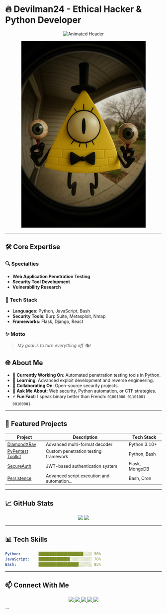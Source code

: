 
# 🔥 Devilman24 - Ethical Hacker & Python Developer

<p align="center">
  <img src="https://readme-typing-svg.demolab.com?font=Fira+Code&pause=1000&color=22D3EE&width=435&lines=Python+Developer+%7C+pentester;Ethical+Hackers+%7C+CTF+Player;Creating+Secure+%7C+Elegant+Solutions;System+administrator+%7C+Cybersecurity+writer" alt="Animated Header" />
</p>
<p align="center">
  <img src="https://github.com/Devilman24/Devilman24/blob/498b5ae1b8fbe93eb3b40f77a1e5f9626bde1cce/yeux.JPEG" alt="Banner Image" width="400" />
</p>



---
## 🛠️ Core Expertise

### 🔍 Specialties
- **Web Application Penetration Testing**
- **Security Tool Development**
- **Vulnerability Research**

### 🧰 Tech Stack
- **Languages**: Python, JavaScript, Bash
- **Security Tools**: Burp Suite, Metasploit, Nmap
- **Frameworks**: Flask, Django, React

### ✨ Motto
> *My goal is to turn everything off 🎭!*

## 🌐 About Me

* 🔭 **Currently Working On**: Automated penetration testing tools in Python.
* 🌱 **Learning**: Advanced exploit development and reverse engineering.
* 👯 **Collaborating On**: Open-source security projects.
* 💬 **Ask Me About**: Web security, Python automation, or CTF strategies.
* ⚡ **Fun Fact**: I speak binary better than French: `01001000 01101001 00100001`.

---

## 🚀 Featured Projects

| Project                | Description                                | Tech Stack     |
| ---------------------- | ------------------------------------------ | -------------- |
| [DiamondXRay](https://github.com/Devilman24/DiamondXRay)       | Advanced multi-format decoder              | Python 3.10+   |
| [PyPentest Toolkit](#) | Custom penetration testing framework       | Python, Bash   |
| [SecureAuth](#)        | JWT-based authentication system            | Flask, MongoDB |
| [Persistence](https://github.com/Devilman24/Persistence)       | Advanced script execution and automation...| Bash, Cron     |

---

## 📈 GitHub Stats

<p align="center">
  <img src="https://github-readme-stats.vercel.app/api?username=devilman24&show_icons=true&theme=radical" width="400" />
  <img src="https://github-readme-streak-stats.herokuapp.com/?user=devilman24&theme=radical" width="400" />
</p>

---

## 📊 Tech Skills

```yaml
Python:        ████████████████████░░░░ 90%
JavaScript:    ██████████████░░░░░░░░░░ 70%
Bash:          ██████████████████░░░░░░ 85%
```

---

## 📫 Connect With Me

<p align="center">
  <a href="https://twitter.com/YourHandle" target="_blank">
    <img src="https://img.shields.io/badge/Twitter-1DA1F2?style=for-the-badge&logo=twitter&logoColor=white" />
  </a>
  <a href="https://linkedin.com/in/devilman24" target="_blank">
    <img src="https://img.shields.io/badge/LinkedIn-0077B5?style=for-the-badge&logo=linkedin&logoColor=white" />
  </a>
  <a href="https://discord.com/users/VotreID" target="_blank">
    <img src="https://img.shields.io/badge/Discord-5865F2?style=for-the-badge&logo=discord&logoColor=white" />
  </a>
  <a href="https://medium.com/@Devilman24" target="_blank">
    <img src="https://img.shields.io/badge/Medium-12100E?style=for-the-badge&logo=medium&logoColor=white" />
  </a>
  <a href="mailto:abstractdiamond@protonmail.com">
    <img src="https://img.shields.io/badge/ProtonMail-8B89CC?style=for-the-badge&logo=protonmail&logoColor=white" />
  </a>
</p>
```


